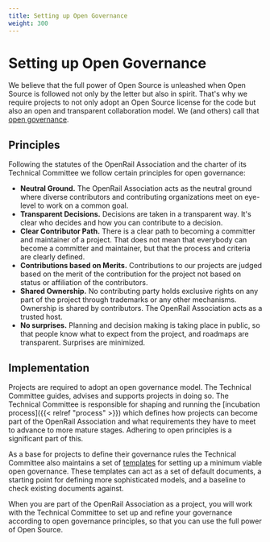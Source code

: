 ```yaml
---
title: Setting up Open Governance
weight: 300
---
```

# Setting up Open Governance

We believe that the full power of Open Source is unleashed when Open Source is followed not only by the letter but also in spirit. That's why we require projects to not only adopt an Open Source license for the code but also an open and transparent collaboration model. We (and others) call that [open governance](https://opengovernance.dev/).

## Principles

Following the statutes of the OpenRail Association and the charter of its Technical Committee we follow certain principles for open governance:

* **Neutral Ground.** The OpenRail Association acts as the neutral ground where diverse contributors and contributing organizations meet on eye-level to work on a common goal.
* **Transparent Decisions.** Decisions are taken in a transparent way. It's clear who decides and how you can contribute to a decision.
* **Clear Contributor Path.** There is a clear path to becoming a committer and maintainer of a project. That does not mean that everybody can become a committer and maintainer, but that the process and criteria are clearly defined.
* **Contributions based on Merits.** Contributions to our projects are judged based on the merit of the contribution for the project not based on status or affiliation of the contributors.
* **Shared Ownership.** No contributing party holds exclusive rights on any part of the project through trademarks or any other mechanisms. Ownership is shared by contributors. The OpenRail Association acts as a trusted host.
* **No surprises.** Planning and decision making is taking place in public, so that people know what to expect from the project, and roadmaps are transparent. Surprises are minimized.

## Implementation

Projects are required to adopt an open governance model. The Technical Committee guides, advises and supports projects in doing so. The Technical Committee is responsible for shaping and running the [incubation process]({{< relref "process" >}}) which defines how projects can become part of the OpenRail Association and what requirements they have to meet to advance to more mature stages. Adhering to open principles is a significant part of this.

As a base for projects to define their governance rules the Technical Committee also maintains a set of [templates](https://github.com/OpenRailAssociation/technical-committee/tree/main/project-templates) for setting up a minimum viable open governance. These templates can act as a set of default documents, a starting point for defining more sophisticated models, and a baseline to check existing documents against.

When you are part of the OpenRail Association as a project, you will work with the Technical Committee to set up and refine your governance according to open governance principles, so that you can use the full power of Open Source.
